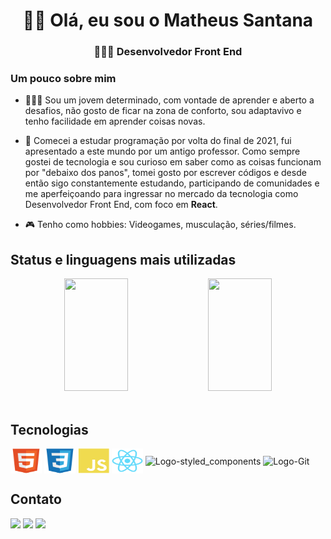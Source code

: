 <div>
<h1 align="center">👋🏻 Olá, eu sou o Matheus Santana</h1>
<h3 align="center">👨🏻‍💻 Desenvolvedor Front End</h3>
</div>

### Um pouco sobre mim

- 🙋🏻‍♂️ Sou um jovem determinado, com vontade de aprender e aberto a desafios, não gosto de ficar na zona de conforto, sou adaptavivo e tenho facilidade em aprender coisas novas.

- 🚀 Comecei a estudar programação por volta do final de 2021, fui apresentado a este mundo por um antigo professor. Como sempre gostei de tecnologia e sou curioso em saber como as coisas funcionam por "debaixo dos panos", tomei gosto por escrever códigos e desde então sigo constantemente estudando, participando de comunidades e me aperfeiçoando para ingressar no mercado da tecnologia como Desenvolvedor Front End, com foco em <b>React</b>.

- 🎮 Tenho como hobbies: Videogames, musculação, séries/filmes.

##

<div>
  <h2>Status e linguagens mais utilizadas</h2>
  <div align="center"">
    <img width="45%" height="180em" src="https://github-readme-stats.vercel.app/api?username=matheusosan&show_icons=true&theme=github_dark" />
    <img width="45%" height="180em" src="https://github-readme-stats.vercel.app/api/top-langs/?username=matheusosan&layout=compact&theme=github_dark" />
  </div>
</div>

<div style="display: inline_block"><br>
  <h2>Tecnologias</h2>
  <img align="center" alt="Logo-HTML" height="40" width="50" src="https://raw.githubusercontent.com/devicons/devicon/master/icons/html5/html5-original.svg">
  <img align="center" alt="Logo-CSS" height="40" width="50" src="https://raw.githubusercontent.com/devicons/devicon/master/icons/css3/css3-original.svg">
  <img align="center" alt="Logo-Js" height="40" width="50" src="https://raw.githubusercontent.com/devicons/devicon/master/icons/javascript/javascript-plain.svg">
  <img align="center" alt="Logo-React" height="40" width="50" src="https://raw.githubusercontent.com/devicons/devicon/master/icons/react/react-original.svg">
  <img align="center" alt="Logo-styled_components" height="40" width="50" src="https://user-images.githubusercontent.com/99041150/200138385-be96c992-3d53-4668-afe8-3b78cf42a2bd.png">
  
  <img align="center" alt="Logo-Git" height="40" width="50" src="https://cdn.jsdelivr.net/gh/devicons/devicon/icons/git/git-original.svg">
</div>

##

<div> 
  <h2>Contato</h2>
  <a href="https://www.linkedin.com/in/matheusosan" target="_blank"><img src="https://img.shields.io/badge/-LinkedIn-%230077B5?style=for-the-badge&logo=linkedin&logoColor=white" target="_blank"></a> 
  <a href = "mailto:matheussantanaoli@gmail.com"><img src="https://img.shields.io/badge/Gmail-D14836?style=for-the-badge&logo=gmail&logoColor=white" target="_blank"></a>
  <a href="https://instagram.com/matheusosan" target="_blank"><img src="https://img.shields.io/badge/-Instagram-%23E4405F?style=for-the-badge&logo=instagram&logoColor=white" target="_blank"></a>
 
</div>
